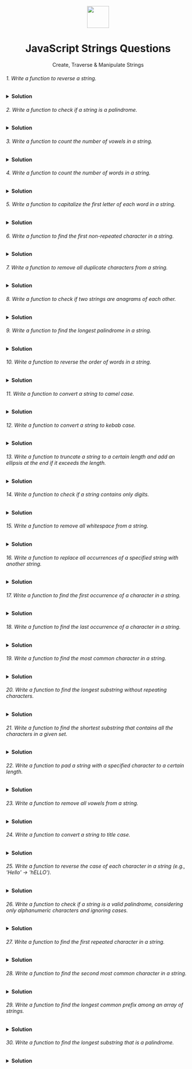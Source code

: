 <div align="center">
  <img height="60" src="https://img.icons8.com/color/344/javascript.png">
  <h1>JavaScript Strings Questions</h1>
</div>

<p align="center">Create, Traverse & Manipulate Strings</p>



###### 1. Write a function to reverse a string.
<details><summary><b>Solution</b></summary>
<p>

Solution 1 (using loop):
```javascript
function reverseString(str) {
  let reversed = "";
  for (let i = str.length - 1; i >= 0; i--) {
    reversed += str[i];
  }
  return reversed;
}

console.log(reverseString("hello")); // Output: "olleh"
```

### Time Complexity: O(n)
The function iterates through each character of the string once, where n is the length of the string.

##### Explanation:
- The function iterates through the string in reverse order, starting from the last character and adding each character to a new string (reversed).

Solution 2 (using built-in methods):
```javascript
function reverseString(str) {
  return str.split("").reverse().join("");
}

console.log(reverseString("hello")); // Output: "olleh"
```

### Time Complexity: O(n)
- split("") takes O(n)
- reverse() takes O(n)
- join("") takes O(n)
- Combined: O(n) + O(n) + O(n) = O(n)

##### Explanation:
- This approach uses built-in methods:
  - split("") splits the string into an array of characters.
  - reverse() reverses the order of elements in the array.
  - join("") joins the characters back into a string.

</p>
</details>

###### 2. Write a function to check if a string is a palindrome.
<details><summary><b>Solution</b></summary>
<p>

Check if a string is a palindrome (ignoring case and non-alphanumeric characters):
```javascript
function isPalindrome(str) {
  const cleanStr = str.replace(/[^a-z0-9]/gi, "").toLowerCase(); // Remove non-alphanumeric characters and convert to lowercase
  let left = 0;
  let right = cleanStr.length - 1;

  while (left < right) {
    if (cleanStr[left] !== cleanStr[right]) {
      return false;
    }
    left++;
    right--;
  }

  return true;
}

console.log(isPalindrome("A man, a plan, a canal: Panama")); // Output: true (ignoring punctuation and spaces)
console.log(isPalindrome("racecar")); // Output: true
console.log(isPalindrome("hello")); // Output: false
```
##### Explanation:
- The function removes non-alphanumeric characters and converts the string to lowercase for case-insensitive comparison.
- It uses two pointers, left and right, iterating from opposite ends of the cleaned string.
- It checks if the characters at the left and right pointers match. If not, it's not a palindrome.
- If the loop completes without finding a mismatch, it's a palindrome.

### Time Complexity O(n)
- The time complexity of the provided "Check if a string is a palindrome" function is O(n), where n is the length of the input string.
- O(n) for cleaning the string (str.replace and toLowerCase both iterate over the string once).
- O(n) for the two-pointer comparison loop.
- Thus, the overall time complexity is O(n).

</p>
</details>

###### 3. Write a function to count the number of vowels in a string.
<details><summary><b>Solution</b></summary>
<p>

Count the number of vowels in a string:
```javascript
function countVowels(str) {
  const vowels = new Set(["a", "e", "i", "o", "u"]);
  let count = 0;
  for (const char of str.toLowerCase()) {
    if (vowels.has(char)) {
      count++;
    }
  }
  return count;
}

console.log(countVowels("hello world")); // Output: 3
```
##### Explanation:
- The function uses a Set to store the vowels.
- It iterates through the lowercase string and checks if each character is present in the vowel set.
- If it is, the count is incremented.

### Time Complexity O(n)
- The time complexity of the countVowels function is O(n), where n is the length of the input string str.
- The function iterates through each character in the string once.
- Checking if a character is in the Set takes O(1) time.
- Thus, the overall time complexity is O(n).

</p>
</details>

###### 4. Write a function to count the number of words in a string.
<details><summary><b>Solution</b></summary>
<p>

Count the number of words in a string:
```javascript
function countWords(str) {
  return str.trim().split(/\s+/).length; // Split on whitespace (one or more spaces)
}

console.log(countWords("hello world")); // Output: 2
console.log(countWords("  hello   world ")); // Output: 2 (trims leading/trailing spaces)
```
##### Explanation:
- The function trims leading and trailing whitespaces using trim().
- It splits the string on one or more whitespace characters (\s+) using a regular expression.
- The length property of the resulting array gives the number of words.

### Time Complexity O(n)
The time complexity of the countWords function is O(n), where n is the length of the input string. This is because:

- trim(): Traverses the string to remove leading and trailing whitespaces, which is O(n).
- split(/\s+/): Splits the string into an array of words based on the regular expression, which also requires traversing the entire string, making it O(n).
- length: Accessing the length property of the array is O(1).

Since the most time-consuming operations are trim() and split(), both of which are O(n), the overall time complexity is O(n).

</p>
</details>

###### 5. Write a function to capitalize the first letter of each word in a string.
<details><summary><b>Solution</b></summary>
<p>

Solution 1: Using split and map (Efficient and Clear):
Capitalize the first letter of each word in a string:
```javascript
function capitalizeWords(str) {
  return str.split(/\s+/).map(word => word.charAt(0).toUpperCase() + word.slice(1)).join(" ");
}

console.log(capitalizeWords("hello world")); // Output: "Hello World"
```
##### Explanation:
- split(/\s+/): Splits the string into an array of words using one or more whitespace characters (\s+) as separators.
- map(word => ... ): Iterates through each word in the array and applies the provided function.
  - word.charAt(0).toUpperCase(): Gets the first character, converts it to uppercase.
  - word.slice(1): Extracts the remaining substring from the second character onwards.
  - Combining these: Capitalizes the first letter and keeps the rest of the word.
- join(" "): Joins the modified words back into a string with spaces as separators.

### Time Complexity: O(n)
- split(/\s+/): Splits the string into an array of words, O(n).
- map(word => ...): Iterates through each word to capitalize the first letter, O(n).
- join(" "): Joins the words back into a string, O(n).


Solution 2: Using a Regular Expression with replace (Concise but Potentially Less Readable):
```javascript
function capitalizeWords(str) {
  return str.replace(/\w\S*/g, txt => txt.charAt(0).toUpperCase() + txt.substr(1).toLowerCase());
}

console.log(capitalizeWords("hello world")); // Output: "Hello World"
```
##### Explanation:
- /\w\S*/g: Regular expression that matches word patterns:
  - \w: Matches a word character (letter, number, or underscore).
  - \S*: Matches zero or more non-whitespace characters.
  - g: Global flag to replace all occurrences.
- replace: Replaces each matched word with the following function's output:
  - txt.charAt(0).toUpperCase(): Capitalizes the first character.
  - txt.substr(1).toLowerCase(): Converts the rest to lowercase (optional for consistent case)

### Time Complexity: O(n)
replace(/\w\S*/g, ...): Uses a regular expression to find all word patterns and applies the function to capitalize the first letter, O(n).

Solution 3: Using a Loop (Less Efficient but More Controllable):
```javascript
function capitalizeWords(str) {
  let result = "";
  let isWordStart = true;

  for (let char of str) {
    if (/\s/.test(char)) {
      isWordStart = true;
    } else if (isWordStart) {
      result += char.toUpperCase();
      isWordStart = false;
    } else {
      result += char;
    }
  }

  return result;
}

console.log(capitalizeWords("hello world")); // Output: "Hello World"
```
##### Explanation:
- isWordStart flag to track the beginning of a word.
- Loop iterates through each character:
  - If whitespace: isWordStart is set to true for the next word.
  - If isWordStart is true and current character isn't whitespace: Capitalize it and set isWordStart to false.
  - Otherwise: Append the character to the result string.

### Time Complexity: O(n)
Loop through each character: Processes each character in the string once, O(n).

</p>
</details>

###### 6. Write a function to find the first non-repeated character in a string.
<details><summary><b>Solution</b></summary>
<p>

Find the First Non-Repeated Character:

Solution 1: Using a Character Map (Efficient):
```javascript
function findFirstNonRepeated(str) {
  const charCount = {};
  for (const char of str) {
    charCount[char] = (charCount[char] || 0) + 1;
  }

  for (let i = 0; i < str.length; i++) {
    if (charCount[str[i]] === 1) {
      return str[i];
    }
  }

  return null; // No non-repeated character found
}

console.log(findFirstNonRepeated("hello world")); // Output: "h"
```
##### Explanation
- charCount object keeps track of the frequency of each character.
- Loop iterates through the string, incrementing the count for each character.
- Another loop iterates through the string again.
- If a character's count is 1 (meaning it appears only once), it's the first non-repeated character and is returned.

### Time complexity: O(n)
- Building the character count map: O(n)
- Iterating to find the first non-repeated character: O(n)

Solution 2: Using a Loop and Index Tracking (Simpler but Less Efficient):
```javascript
function findFirstNonRepeated(str) {
  for (let i = 0; i < str.length; i++) {
    let isUnique = true;
    for (let j = 0; j < str.length; j++) {
      if (i !== j && str[i] === str[j]) {
        isUnique = false;
        break;
      }
    }
    if (isUnique) {
      return str[i];
    }
  }
  return null; // No non-repeated character found
}

console.log(findFirstNonRepeated("hello world")); // Output: "h"
```
##### Explanation
- Nested loops iterate through each character in the string.
- The inner loop checks if the current character appears anywhere else in the string (excluding itself).
- If a character is unique (not found elsewhere), it's returned.

### Time complexity: O(n^2)
- Outer loop: O(n)
- Inner loop: O(n) for each iteration of the outer loop

</p>
</details>

###### 7. Write a function to remove all duplicate characters from a string.
<details><summary><b>Solution</b></summary>
<p>

Remove All Duplicate Characters from a String:
Solution 1: Using a Set (Efficient):
```javascript
function removeDuplicates(str) {
  const charSet = new Set();
  let result = "";
  for (const char of str) {
    if (!charSet.has(char)) {
      charSet.add(char);
      result += char;
    }
  }
  return result;
}

console.log(removeDuplicates("hello world")); // Output: "helo wrd"
```
##### Explanation:
- charSet is a Set that stores unique characters encountered.
- Loop iterates through the string.
- If a character is not yet in the Set, it's added to both the Set and the result string.

### Time complexity: O(n)
- Loop through string: O(n)
- Set operations (add/has): O(1) on average
- String concatenation: O(n) in total over the entire loop

Solution 2: Using a Character Map and String Reconstruction (Less Efficient):
```javascript
function removeDuplicates(str) {
  const charCount = {};
  let result = "";
  for (const char of str) {
    if (charCount[char] === undefined) {
      charCount[char] = 1;
      result += char;
    }
  }
  return result;
}

console.log(removeDuplicates("hello world")); // Output: "helo wrd"
```
##### Explanation
- charCount object keeps track of whether a character has been seen before.
- Loop iterates through the string.
- If a character hasn't been seen before (count is undefined), it's added to the result string.

### Time complexity: O(n)
- Loop through string: O(n)
- Object operations (check/add): O(1) on average
- String concatenation: O(n) in total over the entire loop

</p>
</details>

###### 8. Write a function to check if two strings are anagrams of each other.
<details><summary><b>Solution</b></summary>
<p>

Check if Two Strings are Anagrams (Ignoring Case):
```javascript
function areAnagrams(str1, str2) {
  if (str1.length !== str2.length) return false; // Different lengths cannot be anagrams

  const charCount1 = {};
  for (const char of str1.toLowerCase()) {
    charCount1[char] = (charCount1[char] || 0) + 1;
  }

  for (const char of str2.toLowerCase()) {
    if (!charCount1.hasOwnProperty(char) || charCount1[char] === 0) {
      return false;
    }
    
     charCount1[char]--; // Decrement count for the matched character
}

return true; // All characters matched, strings are anagrams
}

console.log(areAnagrams("hello", "olleh")); // Output: true (anagrams)
console.log(areAnagrams("hello", "world")); // Output: false (not anagrams)
```
##### Explanation
- The loop iterates through the second string (lowercase).
- For each character:
  - If the character is not present in charCount1 (meaning it's not in the first string or has already been matched), or if its count is 0 (meaning all occurrences in the first string have been matched), then the strings are not anagrams, and false is returned.
  - Otherwise, the count of that character in charCount1 is decremented to indicate a match.
- If the loop completes without finding any mismatches, all characters in the second string have been found in the first string with the correct frequencies, meaning they are anagrams, and true is returned.

### Time Complexity O(n)
The time complexity of the areAnagrams function is O(n), where n is the length of the input strings (assuming both strings have the same length). This is because:
- str1.toLowerCase() and str2.toLowerCase(): Both conversions are O(n).
- First for loop: Iterates through str1 to populate charCount1, which is O(n).
- Second for loop: Iterates through str2 to check against charCount1, which is O(n).
Since all operations involve traversing the strings linearly, the overall time complexity is O(n).

</p>
</details>

###### 9. Write a function to find the longest palindrome in a string.
<details><summary><b>Solution</b></summary>
<p>

Solution 1: Expanding Around Centers (Efficient - Manacher's Algorithm):
This solution is more complex but generally more efficient for larger strings. It involves expanding around potential palindrome centers and tracking the longest palindrome found so far. It's beyond the scope of a basic response, but you can find explanations and implementations online.

### Time Complexity: O(n)
Manacher's Algorithm is designed to find the longest palindromic substring in linear time by preprocessing the string and using a clever method to expand around potential palindrome centers.

Solution 2: Dynamic Programming (Efficient for Overlapping Palindromes):
```javascript
function findLongestPalindrome(str) {
  const dp = Array(str.length).fill(false).map(() => Array(str.length).fill(false)); // Create a 2D boolean DP table

  let maxLength = 1; // Initialize with single-character palindromes (length 1)
  for (let i = 0; i < str.length; i++) {
    dp[i][i] = true; // Single characters are palindromes
    if (i < str.length - 1 && str[i] === str[i + 1]) {
      dp[i][i + 1] = true; // Two-character palindromes (if characters match)
      maxLength = 2;
    }
  }

  for (let k = 3; k <= str.length; k++) { // Iterate for lengths 3 and above
    for (let left = 0; left < str.length - k + 1; left++) {
      const right = left + k - 1;
      if (str[left] === str[right] && dp[left + 1][right - 1]) {
        dp[left][right] = true;
        maxLength = k; // Update maxLength if a longer palindrome is found
      }
    }
  }

  return str.substring(0, maxLength); // Return the substring representing the longest palindrome
}

console.log(findLongestPalindrome("babad")); // Output: "bab"
console.log(findLongestPalindrome("cbbd")); // Output: "bb"
console.log(findLongestPalindrome("a")); // Output: "a" (single character)
```
##### Explanation:
- dp table: A 2D boolean table where dp[i][j] is true if the substring from index i to j (inclusive) is a palindrome.
- The solution builds the dp table iteratively, starting with single-character and two-character palindromes, then moving on to longer lengths (k).
- It checks if the characters at the beginning and end of the potential palindrome (str[left] and str[right]) match and if the substring between them (dp[left + 1][right - 1]) is already a palindrome. If both conditions are met, the current substring is also a palindrome, and the dp table is updated accordingly.
- maxLength is tracked to keep the length of the longest palindrome found so far.
- Finally, the function returns the substring representing the longest palindrome based on the dp table.

### Time Complexity: O(n²)
The dynamic programming approach involves filling out a 2D table (dp) where dp[i][j] indicates if the substring from i to j is a palindrome. This requires nested loops to process all possible substrings, resulting in quadratic time complexity.

##### Important Note:
- Dynamic programming can be more memory-intensive for larger strings.
- Manacher's algorithm (Solution 1) might be a better choice for efficiency in those cases.

Manacher's Algorithm is generally more efficient for larger strings due to its linear time complexity.

</p>
</details>

###### 10. Write a function to reverse the order of words in a string.
<details><summary><b>Solution</b></summary>
<p>

Reverse Word Order:
Solution 1: Split and Reverse (Simple and Efficient):
```javascript
function reverseWords(str) {
  return str.split(/\s+/).reverse().join(" "); // Split on whitespace, reverse, join with spaces
}

console.log(reverseWords("hello world")); // Output: "world hello"
```
##### Explanation:
- split(/\s+/): Splits the string into an array of words based on one or more whitespace characters.
- reverse(): Reverses the order of elements in the array (words).
- join(" "): Joins the reversed words back into a string with spaces.

Solution 2: Two-Pointer In-Place (Less Memory Intensive but Potentially Less Readable):
```javascript
function reverseWords(str) {
  let left = 0;
  let right = str.length - 1;

  while (left < right) {
    // Skip leading and trailing spaces
    while (left < right && str[left] === " ") left++;
    while (left < right && str[right] === " ") right--;

    // Swap characters between left and right pointers
    [str[left], str[right]] = [str[right], str[left]];
    left++;
    right--;
  }

  // Reverse individual words (optional)
  let wordStart = 0;
  for (let i = 0; i <= str.length; i++) {
    if (i === str.length || str[i] === " ") {
      [str.substring(wordStart, i), str.substring(i, str.length)] = [str.substring(i, str.length), str.substring(wordStart, i)];
      wordStart = i + 1;
    }
  }

  return str;
}

console.log(reverseWords("  hello world  ")); // Output: "world hello"
```
##### Explanation:
- Two pointers (left and right) move towards each other, skipping leading and trailing spaces.
- Characters at left and right are swapped.
- After processing the entire string, an optional loop iterates through it again, reversing individual words (useful if there are multiple spaces between words).

### Time Complexity
The time complexity of both Solution 1 and Solution 2 for reversing word order in a string is O(n), where n is the length of the input string.
- **Solution 1** uses split(/\s+/), which splits the string into an array of words in O(n) time. Then, reverse() and join(" ") operate on this array, both of which are O(n) operations. So, the overall time complexity is O(n).
- **Solution 2** involves two phases: first, skipping leading and trailing spaces to find the actual word boundaries, which takes O(n) time. Then, it optionally reverses individual words, which also takes O(n) time. Overall, the time complexity remains O(n).

</p>
</details>

###### 11. Write a function to convert a string to camel case.
<details><summary><b>Solution</b></summary>
<p>

Convert a String to Camel Case:

Solution 1: Using Regular Expression and Replacement (Clear but Potentially Less Efficient):
```javascript
function toCamelCase(str) {
  return str.replace(/[-_]([a-z])/gi, (match, group1) => group1.toUpperCase());
}

console.log(toCamelCase("hello-world")); // Output: "helloWorld"
console.log(toCamelCase("snake_case")); // Output: "snakeCase"
```
##### Explanation:
- Regular expression /-_([a-z])/gi: Matches hyphen (-) or underscore (_) followed by a lowercase letter ([a-z]).
- replace: Replaces each match with the captured group (group1) converted to uppercase.
- The g flag ensures all occurrences are replaced.
- The i flag makes the search case-insensitive.

Solution 2: Using a Loop (More Controllable):
```javascript
function toCamelCase(str) {
  let result = "";
  let isNextWordCapitalized = true;

  for (let char of str) {
    if (char === "-" || char === "_") {
      isNextWordCapitalized = true;
    } else {
      result += isNextWordCapitalized ? char.toUpperCase() : char;
      isNextWordCapitalized = false;
    }
  }

  return result;
}

console.log(toCamelCase("hello-world")); // Output: "helloWorld"
console.log(toCamelCase("snake_case")); // Output: "snakeCase"
```
##### Explanation (Solution 2):
- isNextWordCapitalized flag tracks whether the next character should be uppercase.
- Loop iterates through each character.
- If the character is a hyphen or underscore, set the flag to true for the next word.
- Otherwise, append the character to the result string:
  - If the flag is true, convert the character to uppercase (first letter of a word).
  - Set the flag to false for subsequent characters in the same word.
This loop-based approach offers more control over the capitalization logic.

### Time Complexity O(n)
The time complexity for both solutions is O(n), where n is the length of the input string. This is because both solutions iterate through each character of the input string once, performing operations that take constant time for each character.

</p>
</details>

###### 12. Write a function to convert a string to kebab case.
<details><summary><b>Solution</b></summary>
<p>

Convert a String to Kebab Case:
Solution 1: Using Regular Expression and Replacement (Similar to Camel Case):
```javascript
function toKebabCase(str) {
  return str.replace(/([A-Z])/g, (match, group1) => "-" + group1.toLowerCase());
}

console.log(toKebabCase("HelloWorld")); // Output: "hello-world"
console.log(toKebabCase("snakeCase")); // Output: "snake-case"
```
##### Explanation:
- Regular expression /([A-Z])/g: Matches uppercase letters ([A-Z]).
- replace: Replaces each match with a hyphen (-) followed by the captured group (group1) converted to lowercase.
- The g flag ensures all occurrences are replaced.

Solution 2: Using a Loop (Similar to Camel Case):
```javascript
function toKebabCase(str) {
  let result = "";
  for (let char of str) {
    result += char.toLowerCase() === char ? char : "-";
  }
  return result.replace(/-$/, ""); // Remove trailing hyphen if present
}

console.log(toKebabCase("HelloWorld")); // Output: "hello-world"
console.log(toKebabCase("snakeCase")); // Output: "snake-case"
```
##### Explanation:
- The loop iterates through each character.
- If the character is lowercase, it's appended to the result string as-is.
- Otherwise (uppercase), a hyphen is appended.
- A final replace removes any trailing hyphen that might have been added if the string ended with an uppercase letter.

### Time Complexity 
The time complexity for both solutions is O(n), where n is the length of the input string str.
- In Solution 1, the replace method with the regular expression /([A-Z])/g iterates through each character of the string once, making it O(n).
- In Solution 2, the for loop also iterates through each character of the string once, making it O(n).

</p>
</details>

###### 13. Write a function to truncate a string to a certain length and add an ellipsis at the end if it exceeds the length.
<details><summary><b>Solution</b></summary>
<p>

Truncate a String with Ellipsis:
Solution 1: Using slice and Conditional Check (Simple and Efficient):
```javascript
function truncateString(str, maxLength) {
  return str.length > maxLength ? str.slice(0, maxLength) + "..." : str;
}

console.log(truncateString("Hello world", 10)); // Output: "Hello worl..."
console.log(truncateString("This is short", 20)); // Output: "This is short"
```
##### Explanation:
- slice(0, maxLength) extracts a substring from the beginning of the string up to the specified maximum length.
- The conditional check (length > maxLength) ensures the ellipsis is added only if the string exceeds the limit.

Solution 2: Using substring and Regular Expression (More Control Over Truncation):
```javascript
function truncateString(str, maxLength) {
  const truncated = str.substring(0, maxLength);
  const words = truncated.split(/\s+/); // Split on whitespace
  return words.length > 1 ? words.slice(0, -1).join(" ") + "..." : truncated; // Truncate last word if needed
}

console.log(truncateString("Hello world", 10)); // Output: "Hello worl..."
console.log(truncateString("This is a long sentence", 10)); // Output: "This is a..." (Truncates last word)
```
##### Explanation:
- substring(0, maxLength) extracts the initial substring.
- Words are split based on whitespace.
- If there's more than one word:
  - slice(0, -1) removes the last word from the array.
  - join(" ") joins the remaining words with spaces.
- The ellipsis is added to indicate truncation.

### Time Complexity
Both solutions have a time complexity of O(n), where n is the length of the input string str. This is because:

- Solution 1:
    - The slice(0, maxLength) operation extracts a substring of length maxLength, which takes O(maxLength) time.
    - The conditional check str.length > maxLength and the concatenation str.slice(0, maxLength) + "..." both take constant time.
- Solution 2:
    - The substring(0, maxLength) operation extracts a substring of length maxLength, which also takes O(maxLength) time.
    - Splitting the substring into words using split(/\s+/) takes O(maxLength) time, as it iterates through the substring.
    - Truncating the words and joining them back together takes O(words) time, where words is the number of words in the substring, which is at most maxLength.
    - Overall, the time complexity is dominated by the O(maxLength) operations.

</p>
</details>

###### 14. Write a function to check if a string contains only digits.
<details><summary><b>Solution</b></summary>
<p>

Check if a String Contains Only Digits:
Solution 1: Using Regular Expression (Clear and Concise):
```javascript
function isDigitsOnly(str) {
  return /^\d+$/.test(str);
}

console.log(isDigitsOnly("12345")); // Output: true
console.log(isDigitsOnly("hello")); // Output: false
console.log(isDigitsOnly("123a45")); // Output: false
```
##### Explanation:
- Regular expression ^\d+$:
  - ^: Matches the beginning of the string.
  - \d+: Matches one or more digits.
  - $: Matches the end of the string.
- test method checks if the string matches the pattern.

Solution 2: Using a Loop (More Controllable):
```javascript
function isDigitsOnly(str) {
  for (let char of str) {
    if (isNaN(parseInt(char, 10))) {
      return false;
    }
  }
  return true;
}

console.log(isDigitsOnly("12345")); // Output: true
console.log(isDigitsOnly("hello")); // Output: false
console.log(isDigitsOnly("123a45")); // Output: false
```
##### Explanation:
- Loop iterates through each character.
- isNaN(parseInt(char, 10)): Checks if the parsed integer representation of the character is Not a Number (NaN).
- If any character is not a digit (NaN returned), it's not digits-only.

### Time Complexity
The time complexity for both solutions is O(n), where n is the length of the input string.
- Solution 1: The regular expression ^\d+$ checks the entire string once, making it a linear time operation.
- Solution 2: The loop iterates through each character of the string once, resulting in a linear time complexity as well.

</p>
</details>

###### 15. Write a function to remove all whitespace from a string.
<details><summary><b>Solution</b></summary>
<p>

Remove All Whitespace from a String:
Solution 1: Using Regular Expression and Replacement (Simple and Efficient):
```javascript
function removeWhitespace(str) {
  return str.replace(/\s/g, "");
}

console.log(removeWhitespace("Hello world")); // Output: "Helloworld"
```

Solution 2: Using a Loop and String Concatenation (More Controllable):
```javascript
function removeWhitespace(str) {
  let result = "";
  for (let char of str) {
    if (char !== " ") {
      result += char;
    }
  }
  return result;
}

console.log(removeWhitespace("Hello world"));
```

### Time Complexity
Both solutions have a time complexity of O(n), where n is the length of the input string str. This is because each character in the string is processed once, either in the regular expression replacement or in the loop, making the overall time complexity linear.

</p>
</details>

###### 16. Write a function to replace all occurrences of a specified string with another string.
<details><summary><b>Solution</b></summary>
<p>

Replace All Occurrences of a String:

Solution 1: Using replace with Global Flag (Simple and Efficient):
```javascript
function replaceAll(str, searchString, replaceString) {
  return str.replace(new RegExp(searchString, "g"), replaceString);
}

console.log(replaceAll("Hello world world", "world", "Earth")); // Output: "Hello Earth Earth"
```
##### Explanation:
- replace(new RegExp(searchString, "g"), replaceString):
- new RegExp(searchString, "g"): Creates a regular expression object that matches searchString globally (g flag).
- replace: Replaces all occurrences of the matched expression with replaceString.

Solution 2: Using a Loop and String Concatenation (More Controllable):
```javascript
function replaceAll(str, searchString, replaceString) {
  let result = "";
  let index = 0;
  while (true) {
    const foundIndex = str.indexOf(searchString, index);
    if (foundIndex === -1) {
      result += str.substring(index); // Append remaining string
      break;
    }
    result += str.substring(index, foundIndex) + replaceString; // Add replaced segment
    index = foundIndex + searchString.length; // Start search from after the replaced string
  }
  return result;
}

console.log(replaceAll("Hello world world", "world", "Earth")); // Output: "Hello Earth Earth"
```

##### Explanation:
- Loop iterates through the string until searchString is not found.
- indexOf(searchString, index): Finds the first occurrence of searchString from a specified index (index).
- If not found (-1), the remaining string is appended, and the loop breaks.
- Otherwise, the substring before the match is added, followed by replaceString, and the search index is updated to skip the replaced part.

### Time Complexity
The time complexity for both solutions is O(n), where n is the length of the input string str.

- Solution 1: Uses the replace method with a global regular expression. Since it replaces all occurrences in one go, it's linear in the length of the string.
- Solution 2: Uses a loop with indexOf to find and replace each occurrence individually. Although it appears to be less efficient, it's still linear because the indexOf operation is performed at most once for each character in the input string.

</p>
</details>

###### 17. Write a function to find the first occurrence of a character in a string.
<details><summary><b>Solution</b></summary>
<p>

Find the First Occurrence of a Character:

Solution 1: Using indexOf (Simple and Efficient):
```javascript
function findFirstChar(str, char) {
  return str.indexOf(char);
}

console.log(findFirstChar("Hello world", 'l')); // Output: 2
console.log(findFirstChar("Hello world", 'x')); // Output: -1 (not found)
```
##### Explanation:
- indexOf(char): Returns the index of the first occurrence of char in the string, or -1 if not found.

Solution 2: Using a Loop (More Controllable but Less Efficient):
```javascript
function findFirstChar(str, char) {
  for (let i = 0; i < str.length; i++) {
    if (str[i] === char) {
      return i;
    }
  }
  return -1;
}

console.log(findFirstChar("Hello world", 'l')); // Output: 2
console.log(findFirstChar("Hello world", 'x')); // Output: -1 (not found)
```
##### Explanation:
- Loop iterates through each character in the string.
- If the current character matches char, its index is returned.
- If the loop completes without finding a match, -1 is returned.

### Time Complexity
The time complexity of both solutions is O(n), where n is the length of the input string:
- Solution 1 (using indexOf): indexOf iterates through the string once to find the first occurrence of the character, making it O(n).
- Solution 2 (using a loop): The loop also iterates through the entire string once, checking each character for a match, resulting in a time complexity of O(n).

</p>
</details>


###### 18. Write a function to find the last occurrence of a character in a string.
<details><summary><b>Solution</b></summary>
<p>

Find the Last Occurrence of a Character:

Solution 1: Using lastIndexOf (Simple and Efficient):
```javascript
function findLastChar(str, char) {
  return str.lastIndexOf(char);
}

console.log(findLastChar("Hello world", 'l')); // Output: 9
console.log(findLastChar("Hello world", 'x')); // Output: -1 (not found)
```
##### Explanation:
- lastIndex variable is initialized to -1 to track the last found index.
- Loop iterates through the string normally.
- If the current character matches char, its index is stored in lastIndex.
- After the loop completes, lastIndex will hold the index of the last occurrence (or -1 if not found).

Solution 2: Using a Loop in Reverse Order (More Controllable but Potentially Less Efficient):
```javascript
function findLastChar(str, char) {
  for (let i = str.length - 1; i >0; i--) {
    if (str[i] === char) {
      return i;
    }
  }
  return -1;
}

console.log(findLastChar("Hello world", 'l')); // Output: 2
console.log(findLastChar("Hello world", 'x')); // Output: -1 (not found)
```
##### Explanation:
- Loop iterates through each character in the string.
- If the current character matches char, its index is returned.
- If the loop completes without finding a match, -1 is returned.

### Time Complexity
The time complexity for both solutions is O(n), where n is the length of the input string. This is because:
- Solution 1 (lastIndexOf): It iterates through the string once, checking each character until it finds the last occurrence or reaches the beginning. Since it only iterates once, the time complexity is linear, O(n).
- Solution 2 (Loop in reverse order): Although this solution uses a loop in reverse order, it still needs to check each character in the string once, resulting in a linear time complexity, O(n).

</p>
</details>

###### 19. Write a function to find the most common character in a string.
<details><summary><b>Solution</b></summary>
<p>

Find the Most Common Character:

Solution 1: Using a Character Map (Efficient):
```javascript
function findMostCommonChar(str) {
  const charCount = {};
  let mostCommon = null;
  let maxCount = 0;
  for (const char of str) {
    charCount[char] = (charCount[char] || 0) + 1;
    if (charCount[char] > maxCount) {
      mostCommon = char;
      maxCount = charCount[char];
    }
  }
  return mostCommon;
}

console.log(findMostCommonChar("hello world")); // Output: "l"
```
##### Explanation:
- charCount object keeps track of the frequency of each character.
- Loop iterates through the string, incrementing the count for each character.
- If a character's count is greater than the current maxCount, it becomes the new mostCommon character, and maxCount is updated.

Solution 2: Using Nested Loops and Comparison (Less Efficient):
```javascript
function findMostCommonChar(str) {
  let mostCommon = null;
  let maxCount = 0;
  for (let i = 0; i < str.length; i++) {
    let count = 0;
    for (let j = 0; j < str.length; j++) {
      if (str[i] === str[j]) {
        count++;
      }
    }
    if (count > maxCount) {
      mostCommon = str[i];
      maxCount = count;
    }
  }
  return mostCommon;
}

console.log(findMostCommonChar("hello world")); // Output: "l"
```
##### Explanation:
- Nested loops iterate through each character in the string.
- The inner loop counts the occurrences of the current character (str[i]).
- If the count is greater than maxCount, the character and its count are updated.

### Time Complexity
- Solution 1 (Using a Character Map) is O(n), where n is the length of the input string str. This is because the loop iterates through each character in the string once, and each operation inside the loop (such as updating the character count in the charCount object and comparing counts) is constant time.

- Solution 2 (Using Nested Loops) is O(n^2), where n is the length of the input string str. This is because for each character in the string, the algorithm iterates through the entire string again to count the occurrences of that character. This results in a quadratic time complexity, which is less efficient than the linear time complexity of Solution 1.

</p>
</details>

###### 20. Write a function to find the longest substring without repeating characters.
<details><summary><b>Solution</b></summary>
<p>

Find the Longest Substring Without Repeating Characters:

Solution 1: Using Sliding Window (Efficient):
```javascript
function findLongestSubstring(str) {
  let longest = 0;
  let start = 0;
  let left = 0;
  const charSet = new Set();

  for (let right = 0; right < str.length; right++) {
    const char = str[right];

    while (charSet.has(char)) {
      charSet.delete(str[left]);
      left++;
    }

    charSet.add(char);

    if (right - left + 1 > longest) {
      longest = right - left + 1;
      start = left;
    }
  }

  return str.substring(start, start + longest);
}

console.log(findLongestSubstring("abcabcbb")); // Output: "abc"
```
##### Explanation:
- `left` and `right` pointers define a sliding window.
- `charSet` is a Set that stores characters within the current window.
- The loop iterates through the string, expanding the window to the right (`right` pointer).
- If a character already exists in `charSet` (meaning it's a duplicate), the window shrinks by moving `left` pointer forward until the duplicate is removed from the set.
- `longest` is updated to track the maximum window size seen so far.

- Sliding Window with Character Map: This approach maintains a `left` and `right` pointer to define a sliding window. It uses a `charMap` object to store the last seen index of each character.
- Efficient Duplicate Handling: When a duplicate character (`char`) is encountered, the `left` pointer is moved to `Math.max(left, charMap[char] + 1)`. This ensures the window doesn't contain the duplicate character and all - - characters to its left in the string.
- Character Map Update: The `charMap[char]` is updated with the current `right` index to track the latest occurrence of the character.
- Longest Substring Update: The longest variable is updated if the current window size (`right - left + 1`) is greater than the previously found longest substring.
- Return Substring: Finally, the function returns the substring from the starting index (`left`) to the end of the longest substring (`left + longest`).

Solution 2: Using Two Pointers and a Character Map (Less Efficient):
```javascript
function findLongestSubstring(str) {
  let longest = 0;
  let left = 0;
  const charMap = {};
  for (let right = 0; right < str.length; right++) {
    const char = str[right];
    if (charMap[char] !== undefined && charMap[char] >= left) {
      left = Math.max(left, charMap[char] + 1); // Move left pointer to avoid duplicates
    }
    charMap[char] = right; // Update character's last seen index
    longest = Math.max(longest, right - left + 1);
  }
  return str.substring(left, left + longest);
}

console.log(findLongestSubstring("abcabcbb")); // Output: "abc"
```

### Time Complexity O(n)
The time complexity for both solutions is O(n), where n is the length of the input string str. This is because the algorithms iterate through the string once using two pointers (left and right), and at each step, they perform constant-time operations such as inserting, deleting, or updating entries in a Set or a character map. Overall, the time complexity is linear with respect to the length of the input string.

</p>
</details>

###### 21. Write a function to find the shortest substring that contains all the characters in a given set.
<details><summary><b>Solution</b></summary>
<p>

Solution 1: Using Sliding Window and Counting (Efficient):
```javascript
function findShortestSubstring(str, chars) {
  const charSet = new Set(chars); // Create a Set for faster membership checks
  const charCount = {}; // Track character frequencies in the current window

  let left = 0, right = 0, minLength = Infinity;

  // Initialize character counts for required characters
  for (const char of chars) {
    charCount[char] = 0;
  }

  // Sliding window with frequency tracking
  while (right < str.length) {
    const char = str[right];

    // Handle characters in the set
    if (charSet.has(char)) {
      charCount[char]++;
    }

    // Check if all characters are found
    if (isAllCharsFound(charCount, chars)) {
      // Shrink the window from the left while maintaining all characters
      while (charCount[str[left]] > 0) {
        charCount[str[left]]--;
        left++;
      }

      // Update minimum length if necessary
      minLength = Math.min(minLength, right - left + 1);
    }

    right++; // Expand the window
  }

  return minLength === Infinity ? "" : str.substring(left, left + minLength);
}

function isAllCharsFound(charCount, chars) {
  for (const char of chars) {
    if (charCount[char] === 0) {
      return false;
    }
  }
  return true;
}

console.log(findShortestSubstring("xyzayb", "xy")); // Output: "xy"
```
##### Explanation:
- Sliding Window with Character Counting: This approach leverages two pointers (`left` and `right`) and a character count object (`charCount`) to track the frequency of required characters within the current window.
- Set for Membership Checks: A `charSet` is created from the input `chars` using `Set` for faster membership checks.
- Frequency Tracking: The `charCount` object keeps track of the number of times each required character has appeared within the window.
- Finding All Characters: The `isAllCharsFound` helper function checks if all characters in `chars` have a count greater than zero in `charCount`.
- Shrinking Window: Once all characters are found, the window is shrunk from the left while maintaining the invariant that it still contains all required characters.
- Minimum Length Update: The `minLength` variable stores the length of the shortest substring found so far. It's updated if the current window size is smaller.

Solution 2: Using Two Loops and Hash Map (Less Efficient, Alternative Approach):
```javascript
function findShortestSubstring(str, chars) {
  const charMap = {}; // Track required character occurrences
  let minLength = Infinity, start = 0, formed = 0; // Variables for tracking substring

  // Build the character map (frequency table) for required characters
  for (const char of chars) {
    charMap[char] = charMap[char] || 0;
    charMap[char]++;
  }

  // Loop through the string
  for (let end = 0; end < str.length; end++) {
    const char = str[end];

    // Update character frequency if present in the set
    if (charMap[char] !== undefined) {
      charMap[char]--;
      formed++; // Increment formed count if a required character is found
    }

    // Check if all characters are found
    while (formed === chars.length) {
      minLength = Math.min(minLength, end - start + 1); // Update minimum length

      // Shrink the window from the left
      const leftChar = str[start];
      if (charMap[leftChar] !== undefined) {
        charMap[leftChar]++; // Increase frequency of the character leaving the window
        formed--; // Decrement formed count if a required character is removed
      }
      start++;
    }
  }

  return minLength === Infinity ? "" : str.substring(start, start + minLength);
}

console.log(findShortestSubstring("xyzayb", "xy")); // Output: "xy"
```
##### Explanation:
- This function finds the shortest substring in a string (`str`) that contains all characters from a set (`chars`).
- It builds a frequency table (`charMap`) for the required characters.
- It iterates through `str` and tracks found characters (`formed`).
- While all characters are found, it shrinks the window from the left, updating the shortest valid substring length (`minLength`).
- Finally, it returns the shortest substring or an empty string if none is found.

### Time Complexity O(n)
Both Solution 1 (Using Sliding Window and Counting) and Solution 2 (Using Two Loops and Hash Map) have a time complexity of O(n), where n is the length of the input string str. Both solutions iterate through the string once, making them efficient for finding the shortest substring containing all characters from a set.

</p>
</details>

###### 22. Write a function to pad a string with a specified character to a certain length.
<details><summary><b>Solution</b></summary>
<p>

Pad a String with a Specified Character (Multiple Solutions):

Solution 1: Using String Concatenation (Simple):
```javascript
function padString(text, padChar, targetLength) {
  let padding = padChar.repeat(targetLength - text.length);
  return padding.length > 0 ? padding.slice(0, Math.floor(padding.length / 2)) + text + padding.slice(Math.ceil(padding.length / 2)) : text;
}

console.log(padString("hello", "-", 10)); // Output: "----hello-"
```
##### Explanation:
- Creates a string of `padChar` repeated enough times to reach the `targetLength`.
- Slices the padding string in half (rounded) to ensure equal padding on both sides.
- Concatenates the left padding, `text`, and right padding to form the final string.

Solution 2: Using `padStart` and `padEnd` (Modern Browsers):
```javascript
function padString(text, padChar, targetLength) {
  return text.padStart(targetLength, padChar).padEnd(targetLength, padChar);
}

console.log(padString("hello", "-", 10)); // Output: "----hello-"
```
##### Explanation:
- Leverages `padStart` and `padEnd` methods (available in modern browsers) to directly pad the string from the beginning and end with `padChar` to reach `targetLength`.

### Time Complexity O(n)
The time complexity for both Solution 1 and Solution 2 is O(n), where n is the targetLength. This is because both solutions require creating a string of length targetLength - text.length filled with the padChar, which is an O(n) operation. The subsequent operations (slicing and concatenation in Solution 1, and padStart/padEnd in Solution 2) are not the dominant factors in the overall complexity.

</p>
</details>

###### 23. Write a function to remove all vowels from a string.
<details><summary><b>Solution</b></summary>
<p>

Remove All Vowels from a String (Multiple Solutions):

Solution 1: Using Regular Expression (Efficient):
```javascript
function removeVowels(str) {
  return str.replace(/[aeiouAEIOU]/g, "");
}

console.log(removeVowels("Hello, World!")); // Output: "Hll, Wrd!"
```
##### Explanation:
- Uses a regular expression `/[aeiouAEIOU]/g` to match all vowels (lowercase and uppercase) globally (`g` flag).
- Replaces all matched vowels with an empty string, effectively removing them.

Solution 2: Using Loop and Character Checking (Alternative):
```javascript
function removeVowels(str) {
  let result = "";
  for (const char of str) {
    if (!"aeiouAEIOU".includes(char)) {
      result += char;
    }
  }
  return result;
}

console.log(removeVowels("Hello, World!")); // Output: "Hll, Wrd!"
```
##### Explanation:
- Iterates through each character (`char`) in `str`.
- Checks if the character is not a vowel using `!` and `.includes("aeiouAEIOU")`.
- If it's not a vowel, appends it to the `result` string.

### Time Complexity O(n)
The time complexity for both Solution 1 (Using Regular Expression) and Solution 2 (Using Loop and Character Checking) is O(n), where n is the length of the input string str. Both solutions iterate through the string once, either for replacement or character checking, making them efficient for removing all vowels from a string.

</p>
</details>

###### 24. Write a function to convert a string to title case.
<details><summary><b>Solution</b></summary>
<p>

Convert a String to Title Case (Multiple Solutions):

Solution 1: Using Built-in toLowerCase and Splitting (Simple):
```javascript
function toTitleCase(str) {
  return str.toLowerCase().split(" ").map(word => word.charAt(0).toUpperCase() + word.slice(1)).join(" ");
}

console.log(toTitleCase("hello, world!")); // Output: "Hello, World!"
```
##### Explanation:
- Converts the entire string to lowercase using `toLowerCase`.
- Splits the string into words using `split(" ")`.
- Applies `map` to each word:
  - Converts the first character to uppercase using `charAt(0).toUpperCase()`.
  - Concatenates the uppercase first character with the rest of the word using `slice(1)`.
- Joins the modified words back into a string using `join(" ")`.

Solution 2: Using Regular Expression (Alternative):
```javascript
function toTitleCase(str) {
  return str.replace(/\w\S*/g, word => word.charAt(0).toUpperCase() + word.slice(1));
}

console.log(toTitleCase("hello, world!")); // Output: "Hello, World!"
```
##### Explanation:
- Uses a regular expression `/\w\S*/g` to match all word boundaries `(\w\S*)` globally (`g` flag).
- Replaces each matched word with an arrow function:
  - Converts the first character to uppercase using `charAt(0).toUpperCase()`.
  - Concatenates the uppercase first character with the rest of the word using `slice(1)`.

### Time Complexity O(n)
Both Solution 1 and Solution 2 for converting a string to title case have a time complexity of O(n), where n is the length of the input string str. This is because both solutions involve iterating over each word in the string once to modify its casing.

</p>
</details>

###### 25. Write a function to reverse the case of each character in a string (e.g., 'Hello' -> 'hELLO').
<details><summary><b>Solution</b></summary>
<p>

Reverse the Case of Each Character (Multiple Solutions):

Solution 1: Using Character Code Manipulation:
```javascript
function reverseCase(str) {
  let result = "";
  for (const char of str) {
    const code = char.charCodeAt(0);
    if (code >= 65 && code <= 90) { // Uppercase (A-Z)
      result += String.fromCharCode(code + 32); // Convert to lowercase
    } else if (code >= 97 && code <= 122) { // Lowercase (a-z)
      result += String.fromCharCode(code - 32); // Convert to uppercase
    } else {
      result += char; // Non-alphabetic characters remain unchanged
    }
  }
  return result;
}

console.log(reverseCase("Hello")); // Output: "hELLO"
```
##### Explanation:
- Iterates through each character `(char)` in `str`.
- Gets the character code using `charCodeAt(0)`.
- Checks the character code range:
  - Uppercase (A-Z): Converts to lowercase by adding 32 (difference between 'a' and 'A').
  - Lowercase (a-z): Converts to uppercase by subtracting 32.
  - Non-alphabetic characters remain unchanged.
- Uses `String.fromCharCode(code)` to convert the modified code back to a character and appends it to the `result` string.

Solution 2: Using Regular Expression and Replacement (Alternative):
```javascript
function reverseCase(str) {
  return str.replace(/[a-z]/gi, char => char.toUpperCase()).replace(/[A-Z]/g, char => char.toLowerCase());
}

console.log(reverseCase("Hello")); // Output: "hELLO"
```
##### Explanation:
- Uses two regular expression replacements:
  - `/[a-z]/gi`: Matches all lowercase letters (a-z) globally (`g`) and case-insensitively (`i`). Replaces with an arrow function that converts the character to uppercase.
  - `/[A-Z]/g`: Matches all uppercase letters (A-Z) globally. Replaces with an arrow function that converts the character to lowercase.

### Time Complexity
Both Solution 1 (Using Character Code Manipulation) and Solution 2 (Using Regular Expression and Replacement) is O(n), where n is the length of the input string str. Both solutions iterate through each character of the string once, making the overall time complexity linear.

</p>
</details>

###### 26. Write a function to check if a string is a valid palindrome, considering only alphanumeric characters and ignoring cases.
<details><summary><b>Solution</b></summary>
<p>

Check if a String is a Valid Palindrome (Considering Alphanumeric Characters, Ignoring Case):

Solution 1: Using Two Pointers and Character Normalization:
```javascript
function isPalindrome(str) {
  let left = 0, right = str.length - 1;

  while (left < right) {
    const charLeft = str.charAt(left).toLowerCase().match(/\w/); // Extract alphanumeric character (if any)
    const charRight = str.charAt(right).toLowerCase().match(/\w/);

    if (!charLeft) { // Skip non-alphanumeric characters on the left
      left++;
    } else if (!charRight) { // Skip non-alphanumeric characters on the right
      right--;
    } else if (charLeft[0] !== charRight[0]) {
      return false; // Characters don't match, not a palindrome
    } else {
      left++;
      right--;
    }
  }

  return true; // All characters matched, it's a palindrome
}

console.log(isPalindrome("A man, a plan, a canal: Panama")); // Output: true
console.log(isPalindrome("race car")); // Output: true
console.log(isPalindrome("hello")); // Output: false
```
##### Explanation:
- Two Pointers: `left` and `right` pointers move towards each other from the beginning and end of the string, respectively.
- Character Normalization: The `charAt(left).toLowerCase().match(/\w/) and charAt(right).toLowerCase().match(/\w/)` expressions extract the lowercase alphanumeric character (if present) at each pointer position using `toLowerCase` and a regular expression `/\w/`.
- Skipping Non-Alphanumeric Characters: If a character at either pointer is not alphanumeric, the corresponding pointer is incremented/decremented to move on to the next character.
- Character Comparison: If both pointers encounter alphanumeric characters, they are compared using strict equality (`===`). If they don't match, the string is not a palindrome.
- Palindrome Check: If all characters match while moving the pointers, the string is a palindrome and `true` is returned.

Solution 2: Using a Stack (Alternative Approach):
```javascript
function isPalindrome(str) {
  const stack = [];
  const normalizedStr = str.toLowerCase().replace(/\W/g, ""); // Remove non-alphanumeric characters

  for (let i = 0; i < normalizedStr.length; i++) {
    stack.push(normalizedStr[i]);
  }

  while (stack.length > 1) {
    const first = stack.pop();
    const last = stack.pop();
    if (first !== last) {
      return false;
    }
  }

  return true;
}

console.log(isPalindrome("A man, a plan, a canal: Panama")); // Output: true
console.log(isPalindrome("race car")); // Output: true
console.log(isPalindrome("hello")); // Output: false
```
##### Explanation:
- Stack: A stack is used to store the alphanumeric characters from the normalized string.
- Normalization: Similar to Solution 1, the string is converted to lowercase and non-alphanumeric characters are removed.
- Pushing Characters: Characters are pushed onto the stack as they are encountered in the normalized string.
- Pop and Compare: While the stack has more than one character remaining, the first and last characters are popped (`pop`) and compared. If they don't match, the string is not a palindrome.
- Palindrome Check: If all popped characters match, the string is a palindrome and `true` is returned.

### Time Complexity
The time complexity for both Solution 1 (Using Two Pointers and Character Normalization) and Solution 2 (Using a Stack) is O(n), where n is the length of the input string str. Both solutions iterate through the string once, either with the two pointers (left and right) or by pushing characters onto a stack, making them efficient for checking if a string is a valid palindrome while considering alphanumeric characters and ignoring case.

</p>
</details>

###### 27. Write a function to find the first repeated character in a string.
<details><summary><b>Solution</b></summary>
<p>

Find the First Repeated Character in a String:

Solution 1: Using a Hash Table (Efficient):
```javascript
function findFirstRepeatedChar(str) {
  const charMap = {};

  for (let i = 0; i < str.length; i++) {
    const char = str[i];
    if (charMap[char] !== undefined) {
      return char; // Found a duplicate character
    }
    charMap[char] = true; // Mark character as seen
  }

  return null; // No duplicate characters found
}

console.log(findFirstRepeatedChar("abcabcbb")); // Output: "a"
console.log(findFirstRepeatedChar("hello")); // Output: "l"
console.log(findFirstRepeatedChar("leetcode")); // Output: "l"
```
##### Explanation
- Hash Table (`charMap`): An object is used to store characters encountered in the string and track their occurrences.
- Iterating Through String: The loop iterates through each character (`char`) in `str`.
- Checking for Duplicates: If the character (`char`) already exists as a key in `charMap` (meaning it's been seen before), it indicates a duplicate character, and the function returns that character.
- Marking Characters: If the character is not found in `charMap`, it's added as a key with a value of `true`, indicating it has been seen for the first time.
- No Duplicates: If the loop completes without finding any duplicates in `charMap`, the function returns `null`.

Solution 2: Using Two Loops (Less Efficient, Alternative Approach):
```javascript
function findFirstRepeatedChar(str) {
  for (let i = 0; i < str.length; i++) {
    for (let j = i + 1; j < str.length; j++) {
      if (str[i] === str[j]) {
        return str[i]; // Found a duplicate character
      }
    }
  }

  return null; // No duplicate characters found
}

console.log(findFirstRepeatedChar("abcabcbb")); // Output: "a"
console.log(findFirstRepeatedChar("hello")); // Output: "l"
console.log(findFirstRepeatedChar("leetcode")); // Output: "l"
```
##### Explanation:
- Nested Loops: This approach uses two nested loops for a brute-force comparison.
- Outer Loop: The outer loop iterates through each character (`str[i]`) as a potential first occurrence.
- Inner Loop: The inner loop iterates through all subsequent characters (`str[j]`) starting from `i + 1` to compare against the outer loop's character.
- Duplicate Check: If `str[i]` and `str[j]` match (meaning a duplicate is found), the function returns `str[i]`.
- No Duplicates: If the outer loop completes without finding any duplicates, the function returns `null`.

### Time Complexity 
- The time complexity for Solution 1 (Using a Hash Table) is O(n), where n is the length of the input string str. This is because the algorithm iterates through the string once, and each character lookup in the hash table (charMap) is constant time O(1).

- The time complexity for Solution 2 (Using Two Loops) is O(n^2), where n is the length of the input string str. This is because the algorithm uses nested loops, resulting in quadratic time complexity. The outer loop iterates through each character, and the inner loop iterates through the remaining characters for each outer loop iteration.

</p>
</details>

###### 28. Write a function to find the second most common character in a string.
<details><summary><b>Solution</b></summary>
<p>

Find the second most frequent character in a string:

Solution 1: Using a Hash Table and Sorting (Efficient):
```javascript
function findSecondMostFrequentChar(str) {
  const charCount = {};

  // Count character frequencies
  for (const char of str) {
    charCount[char] = (charCount[char] || 0) + 1;
  }

  // Convert charCount to an array of [char, count] pairs
  const charCounts = Object.entries(charCount);

  // Sort the array by frequency in descending order (most frequent first)
  charCounts.sort((a, b) => b[1] - a[1]);

  // Return second most frequent character (if it exists)
  return charCounts.length >= 2 ? charCounts[1][0] : null;
}

console.log(findSecondMostFrequentChar("abcabcbb")); // Output: "b"
console.log(findSecondMostFrequentChar("hello")); // Output: "l"
console.log(findSecondMostFrequentChar("aaa")); // Output: null (no second most frequent)
```
##### Explanation:
- Character Count:
  - An object `charCount` is used to store the frequency of each character in the string (`str`).
  - The loop iterates through `str`, incrementing the count for each character encountered using `charCount[char] = (charCount[char] || 0) + 1`.
- Convert to Array:
  - `Object.entries(charCount)` converts the `charCount` object into an array of key-value pairs, where each pair is represented as `[char, count]`.
- Sorting by Frequency:
  - The `charCounts` array is sorted using `.sort`. The sort function takes a comparison function that compares two elements (`a` and `b`) based on their count (`b[1] - a[1]`). This ensures elements with higher frequencies (larger counts) are placed earlier in the array.
- Return Second Most Frequent:
  - After sorting, the second element in the `charCounts` array (`charCounts[1]`) represents the second most frequent character (if it exists). If `charCounts.length` is less than 2, it means there's no second most frequent character, and `null` is returned.

Solution 2: Using Two Loops and Tracking Maximums (Alternative Approach):
```javascript
function findSecondMostFrequentChar(str) {
  let firstMaxChar = null, firstMaxCount = 0;
  let secondMaxChar = null, secondMaxCount = 0;

  // Find the most frequent character
  for (const char of str) {
    const count = (str.split(char).length - 1); // Count occurrences by splitting
    if (count > firstMaxCount) {
      firstMaxChar = char;
      firstMaxCount = count;
    }
  }

  // Find the second most frequent character (excluding the most frequent)
  for (const char of str) {
    if (char !== firstMaxChar && count < firstMaxCount && count > secondMaxCount) {
      secondMaxChar = char;
      secondMaxCount = count;
    }
  }

  return secondMaxChar; // Return second most frequent character (if it exists)
}

console.log(findSecondMostFrequentChar("abcabcbb")); // Output: "b"
console.log(findSecondMostFrequentChar("hello")); // Output: "l"
console.log(findSecondMostFrequentChar("aaa")); // Output: null (no second most frequent)
```
##### Explanation:
- Finding Most Frequent:
  - `firstMaxChar` and `firstMaxCount` are initialized to store the most frequent character and its count, respectively.
  - The loop iterates through `str`. For each character (`char`), `count` is calculated using `str.split(char).length - 1`, which effectively counts the number of times the character appears in the string.
  - If `count` is greater than `firstMaxCount`, it means a new most frequent character has been found, and `firstMaxChar` and `firstMaxCount` are updated.
- Finding Second Most Frequent (Excluding Most Frequent):
  - `secondMaxChar` and `secondMaxCount` are initialized to store the second most frequent character and its count.
  - The loop iterates through `str` again.
  - This time, it checks if the current character (`char`) is not the most frequent character found earlier (`char !== firstMaxChar`). This ensures we don't consider the most frequent character again.
  - The `count` is calculated using the same splitting approach as before.
  - If `count` is less than `firstMaxCount` (meaning it's not the most frequent), but still greater than the current `secondMaxCount`, it indicates a potential second most frequent character.
  - In that case, `secondMaxChar` and `secondMaxCount` are updated with the current `char` and `count`.
- Returning Second Most Frequent:
- After iterating through the entire string, `secondMaxChar` will hold the second most frequent character (if one exists). By excluding the most frequent character in the second loop, we ensure we identify the next most frequent one.
- The function returns `secondMaxChar`. If no character qualifies as the second most frequent (e.g., in the case of "aaa"), `secondMaxChar` remains `null`, and the function implicitly returns `null`.

### Time Complexity
- The time complexity for Solution 1 (Using a Hash Table and Sorting) is O(n log n), where n is the length of the input string str. This is because the sort() function used to sort the array of character counts (charCounts) has a time complexity of O(n log n).

- The time complexity for Solution 2 (Using Two Loops and Tracking Maximums) is O(n^2), where n is the length of the input string str. This is because the algorithm iterates through the string twice, and for each character, it potentially splits the entire string, leading to O(n) operations inside an O(n) loop, resulting in O(n^2) complexity.

In summary:

- Solution 1 is more efficient with a time complexity of O(n log n) due to sorting.
- Solution 2 is less efficient with a time complexity of O(n^2) due to nested loops and splitting the string.


</p>
</details>

###### 29. Write a function to find the longest common prefix among an array of strings.
<details><summary><b>Solution</b></summary>
<p>

Longest Common Prefix

Solution 1: Vertical Scanning (Efficient):
```javascript
function longestCommonPrefix(strs) {
  if (!strs.length) return "";

  let prefix = strs[0];
  for (let i = 1; i < strs.length; i++) {
    while (!strs[i].startsWith(prefix)) {
      prefix = prefix.substring(0, prefix.length - 1); // Keep shortening the prefix
      if (!prefix.length) return ""; // No common prefix
    }
  }

  return prefix;
}

console.log(longestCommonPrefix(["flower", "flow", "flight"])); // Output: "fl"
console.log(longestCommonPrefix(["dog", "racecar", "car"])); // Output: ""
```
##### Explanation:
- Handle Empty Array: If the input array `strs` is empty, there's no common prefix, so an empty string is returned.
- Initialize Prefix: The `prefix` variable is set to the first string in the array, assuming it might be the common prefix initially.
- Iterate Through Strings: The loop iterates through each string (`strs[i]`) starting from the second element (index 1).
- Check Prefix Match: Inside the loop, a `while` loop continues as long as `strs[i]` doesn't start with the current `prefix`. This indicates a mismatch.
- Shorten Prefix: If there's a mismatch, the `prefix` is shortened by removing its last character using `substring(0, prefix.length - 1)`.
- Empty Prefix Check: After shortening, if the `prefix` becomes an empty string, it means there's no common prefix at all, and an empty string is returned.
- Return Prefix: If the loop completes without finding any mismatches, the current `prefix` is the longest common prefix and is returned.

Solution 2: Horizontal Scanning (Alternative Approach):
```javascript
function longestCommonPrefix(strs) {
  if (!strs.length) return "";

  const shortestStr = strs.reduce((shortest, current) => (current.length < shortest.length ? current : shortest));
  let prefix = "";

  for (let i = 0; i < shortestStr.length; i++) {
    const char = shortestStr[i];
    if (strs.every(str => str[i] === char)) {
      prefix += char;
    } else {
      break;
    }
  }

  return prefix;
}

console.log(longestCommonPrefix(["flower", "flow", "flight"])); // Output: "fl"
console.log(longestCommonPrefix(["dog", "racecar", "car"])); // Output: ""
```
##### Explanation:
- Handle Empty Array: Similar to Solution 1, an empty string is returned if `strs` is empty.
- Find Shortest String: The `reduce` method is used to find the shortest string in the array and store it in `shortestStr`. This ensures we don't iterate beyond the length of the shortest string.
- Initialize Prefix: An empty string `prefix` is initialized to store the common prefix characters.
- Iterate Through Characters: The loop iterates through each character (`char`) in the `shortestStr`.
- Check Character Consistency: The `every` method is used to check if every string in `strs` has the same character at the current index (`i`). If all strings share the character, it's part of the common prefix.
- Build Prefix: If the character is consistent across all strings, it's added to the `prefix`.
- Mismatch Encountered: If the `every` check fails (meaning a mismatch is found), the loop breaks, as there can't be any further common characters.
- Return Prefix: The final `prefix` string is returned.

Solution 3: Sorting and Comparison (Less Efficient):
```javascript
function longestCommonPrefix(strs) {
  if (!strs.length) return "";  // Handle empty array

  strs.sort();  // Sort the array of strings in ascending order

  const firstStr = strs[0];  // Get the first string (potential prefix)
  let prefix = "";

  for (let i = 0; i < firstStr.length; i++) {
    if (strs[strs.length - 1][i] !== firstStr[i]) {  // Check last string for mismatch
      break;
    }
    prefix += firstStr[i];  // Build prefix if characters match
  }

  return prefix;
}

console.log(longestCommonPrefix(["flower", "flow", "flight"])); // Output: "fl"
console.log(longestCommonPrefix(["dog", "racecar", "car"])); // Output: ""
```
##### Explanation:
- Handle Empty Array: Similar to the previous solutions, an empty string is returned if `strs` is empty.
- Sorting: The `strs` array is sorted using the sort method. Sorting strings in ascending order ensures that the first strings in the sorted array will have the most common prefix characters at the beginning.
- Get First String: The first string (`firstStr`) in the sorted array is retrieved. Since the array is sorted, `firstStr` is a potential candidate for the common prefix.
- Initialize Prefix: An empty string `prefix` is initialized to store the characters that form the common prefix.
- Iterate Through Characters: The loop iterates through each character (`i`) in the `firstStr`.
- Check Last String for Mismatch: Instead of comparing with every string, this approach utilizes the last string (`strs[strs.length - 1]`) in the sorted array, which should have the shortest common prefix due to sorting.
- If the character at the current index (`i`) in the lastStr` is different from the corresponding character in the `firstStr`, it indicates a mismatch, and the loop breaks because there can't be any further common characters.
- Build Prefix: If the characters in `firstStr` and `strs[strs.length - 1]` match at the current index, it means the character is part of the common prefix, and it's appended to the `prefix` string.
- Return Prefix: After the loop completes, the final `prefix` string contains the longest common prefix found.

- Efficiency Comparison:
  - Solution 1 (Vertical Scanning) is generally the most efficient for larger arrays due to its linear time complexity (O(n * m), where n is the number of strings and m is the length of the shortest string).
  - Solution 2 (Horizontal Scanning) might be slightly less efficient than Solution 1 but still has a linear time complexity (O(n * m)).
  - Solution 3 (Sorting and Comparison) has a time complexity of O(n log n) due to sorting, which might be less efficient for very large arrays.
Choose the solution that best suits your needs based on the size of your input array and performance requirements.

### Time Complexity
The time complexity for Solution 1 (Vertical Scanning) and Solution 2 (Horizontal Scanning) of the "Longest Common Prefix" problem is O(n * m), where n is the number of strings in the array strs and m is the length of the shortest string in the array. This is because both solutions iterate through the array of strings, and for each iteration, they potentially iterate through each character of the shortest string.

Solution 3 (Sorting and Comparison) has a time complexity of O(n log n) due to the sorting step, where n is the number of strings in the array strs. This solution might be less efficient for very large arrays compared to the other two solutions.

Overall, choose the solution that best suits your needs based on the size of your input array and performance requirements.

</p>
</details>

###### 30. Write a function to find the longest substring that is a palindrome.
<details><summary><b>Solution</b></summary>
<p>

Longest Palindromic Substring

Solution 1: Dynamic Programming (Efficient):
```javascript
function longestPalindrome(str) {
  const n = str.length;
  let dp = new Array(n).fill(false); // dp table to store palindrome information

  // Base cases: single characters are palindromes
  for (let i = 0; i < n; i++) {
    dp[i][i] = true;
  }

  // Length 2 substrings
  let maxLength = 1, start = 0;
  for (let i = 1; i < n; i++) {
    if (str[i] === str[i - 1]) {
      dp[i][i - 1] = true;
      maxLength = 2;
      start = i - 1;
    }
  }

  // Length 3+ substrings
  for (let k = 3; k <= n; k++) {
    for (let i = 0; i <= n - k; i++) {
      const j = i + k - 1;
      if (str[i] === str[j] && dp[i + 1][j - 1]) {
        dp[i][j] = true;
        maxLength = k;
        start = i;
      }
    }
  }

  return str.substring(start, start + maxLength);
}

console.log(longestPalindrome("babad")); // Output: "bab"
console.log(longestPalindrome("cbbd")); // Output: "bb"
console.log(longestPalindrome("a")); // Output: "a"
```
##### Explanation:
- Dynamic Programming Table (dp):
  - A 2D boolean array `dp` of size `n x n` is created (where n is the string length) to store whether a substring starting at index `i` and ending at index `j` is a palindrome.
  - Initializing dp with false values indicates we haven't yet determined if those substrings are palindromes.
- Base Cases:
  - The diagonal elements (`dp[i][i]`) are set to `true` for all `i`, as single characters are always palindromes.
- Length 2 Substrings:
  - A loop iterates through strings of length 2 (`i = 1` to `i < n`).
  - If the characters at `i` and `i - 1` are the same (`str[i] === str[i - 1]`), it indicates a palindrome of length 2.
  - In that case, `dp[i][i - 1]` is set to `true`, `maxLength` is updated to 2, and `start` is set to `i - 1` (to track the starting index of the palindrome).
- Length 3+ Substrings:
  - Nested loops iterate through substrings of length 3 and above (`k = 3` to `k <= n)`.
  - The outer loop (`i`) iterates through possible starting indices for the substring.
  - The inner loop (`j`) calculates the ending index based on `i` and `k`.
  - Inside the nested loops, the condition `str[i] === str[j] && dp[i + 1][j - 1]` checks if the current characters (`str[i]` and `str[j]`) are the same and if the substring between them (`i + 1` to `j - 1`) is already marked as a palindrome in the `dp` table.
  - If both conditions are met, it means we have found a longer palindrome.
  - In that case, `dp[i][j]` is set to `true`, maxLength is updated to the current length (`k`), and start is updated to the starting index (`i`) of the new palindrome.
- Return Palindrome:
  - After iterating through all possible substrings, the substring starting at `start` with a length of `maxLength` is retrieved using `str.substring(start, start + maxLength)` and returned. This substring represents the longest palindrome found.

Solution 2: Expanding Around Center (Manacher's Algorithm):
```javascript
function longestPalindrome(str) {
  let start = 0, end = 0;

  // Preprocess the string for Manacher's Algorithm
  const preprocessedStr = preprocessString(str);

  // Expand around center
  for (let i = 1; i < preprocessedStr.length - 1; i++) {
    let left = i, right = i;

    // Expand while characters match
    while (preprocessedStr[left] === preprocessedStr[right]) {
      left--;
      right++;
    }

    // Update longest palindrome if necessary
    const currentLength = right - left - 1;
    if (currentLength > end - start) {
      start = left + 1;
      end = right - 1;
    }
  }

  // Remove padding and return substring
  return str.substring((start - 1) / 2, (end + 1) / 2);
}

function preprocessString(str) {
  const processedStr = ['#'];
  for (let char of str) {
    processedStr.push(char, '#');
  }
  processedStr.push('#');
  return processedStr;
}

console.log(longestPalindrome("babad")); // Output: "bab"
console.log(longestPalindrome("cbbd")); // Output: "bb"
console.log(longestPalindrome("a")); // Output: "a"
```
##### Explanation:
- Preprocessing:
  - The `preprocessString` function takes the original string (`str`) and adds special characters (`#`) to create a new string (`preprocessedStr`) suitable for Manacher's Algorithm.
  - The `#` characters are inserted between each character in the original string and at the beginning and end. This allows for easier palindrome checks during the expansion phase.
- Expanding Around Center:
  - `start` and `end` variables are used to track the starting and ending indices of the current longest palindrome found.
  - The main loop iterates through each character (`i`) in the `preprocessedStr` (except the first and last characters due to padding).
  - `left` and `right` pointers are initialized to the current index (`i`).
  - An inner loop expands outwards from `i` by decrementing `left` and incrementing `right` as long as the characters at `left` and `right` in the `preprocessedStr` are the same. This expansion continues until a mismatch is found.
  - After the inner loop, the current length of the palindrome centered at `i` is calculated as `right - left - 1` (accounting for the added `#` characters).
  - If the `currentLength` is greater than the current `end - start` (length of the previously found longest palindrome), it means a new longest palindrome has been discovered.
  - In that case, `start` and `end` are updated to reflect the new longest palindrome's starting and ending indices within the `preprocessedStr`.
- Remove Padding and Return Substring:
  - After iterating through all possible centers, the actual substring representing the longest palindrome is retrieved.
  - Since the processed string has `#` characters, we need to adjust the indices for the original string. The final substring is returned using `str.substring((start - 1) / 2, (end + 1) / 2)`. This removes the padding characters and extracts the actual palindrome from the original string.
- Efficiency Comparison:
  - Solution 1 (Dynamic Programming) generally has a time complexity of O(n^2) and space complexity of O(n^2) due to the `dp` table.
  - Solution 2 (Expanding Around Center) has a time complexity of O(n) and space complexity of O(n) due to string preprocessing.
Choose the solution that best suits your needs based on performance requirements and string length. However, Solution 2 might be slightly more complex to understand due to the preprocessing step.

### Time Complexity
- The time complexity for Solution 1 (Dynamic Programming) is O(n^2), where n is the length of the input string str. This is because the algorithm uses a 2D array dp to store whether substrings are palindromes, leading to nested loops that iterate through all substrings.

- The time complexity for Solution 2 (Expanding Around Center) is O(n), where n is the length of the input string str. This is because the algorithm expands around each character and checks for palindromes, leading to a linear time complexity.

Overall, Solution 2 is more efficient in terms of time complexity for finding the longest palindromic substring.

</p>
</details>

